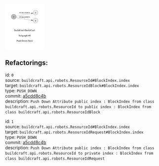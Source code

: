 <img src='subgraph_atomic_0.svg' width='25%'>

## Refactorings:


id: `0`\
source: `buildcraft.api.robots.ResourceId#BlockIndex.index`\
target: `buildcraft.api.robots.ResourceIdBlock#BlockIndex.index`\
type: `PUSH_DOWN`\
commit: [a5cdd8c4b](https://github.com/BuildCraft/BuildCraft/commit/a5cdd8c4b10a738cb44819d7cc2fee5f5965d4a0)\
description: `Push Down Attribute public index : BlockIndex from class buildcraft.api.robots.ResourceId to public index : BlockIndex from class buildcraft.api.robots.ResourceIdBlock`

id: `1`\
source: `buildcraft.api.robots.ResourceId#BlockIndex.index`\
target: `buildcraft.api.robots.ResourceIdRequest#BlockIndex.index`\
type: `PUSH_DOWN`\
commit: [a5cdd8c4b](https://github.com/BuildCraft/BuildCraft/commit/a5cdd8c4b10a738cb44819d7cc2fee5f5965d4a0)\
description: `Push Down Attribute public index : BlockIndex from class buildcraft.api.robots.ResourceId to private index : BlockIndex from class buildcraft.api.robots.ResourceIdRequest`